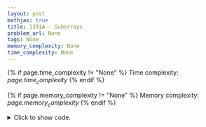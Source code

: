```yaml
---
layout: post
mathjax: true
title: 1391A - Suborrays
problem_url: None
tags: None
memory_complexity: None
time_complexity: None
---
```




{% if page.time_complexity != "None" %}
Time complexity: ${{ page.time_complexity }}$
{% endif %}

{% if page.memory_complexity != "None" %}
Memory complexity: ${{ page.memory_complexity }}$
{% endif %}

<details>
<summary>
<p style="display:inline">Click to show code.</p>
</summary>
```cpp
{% raw %}
using namespace std;
int main(void)
{
    int t, n;
    cin >> t;
    while (t--)
    {
        cin >> n;
        for (int i = 1; i <= n; ++i)
            cout << i << " ";
        cout << endl;
    }
    return 0;
}

{% endraw %}
```
</details>

